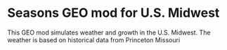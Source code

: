 Seasons GEO mod for U.S. Midwest
===================================

This GEO mod simulates weather and growth in the U.S. Midwest. 
The weather is based on historical data from Princeton Missouri
